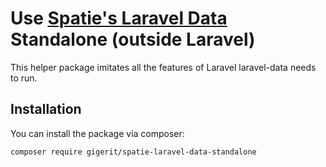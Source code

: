 # Use <a href="https://github.com/spatie/laravel-data">Spatie's Laravel Data</a> Standalone (outside Laravel)

This helper package imitates all the features of Laravel laravel-data needs to run.

## Installation

You can install the package via composer:

```bash
composer require gigerit/spatie-laravel-data-standalone
```
